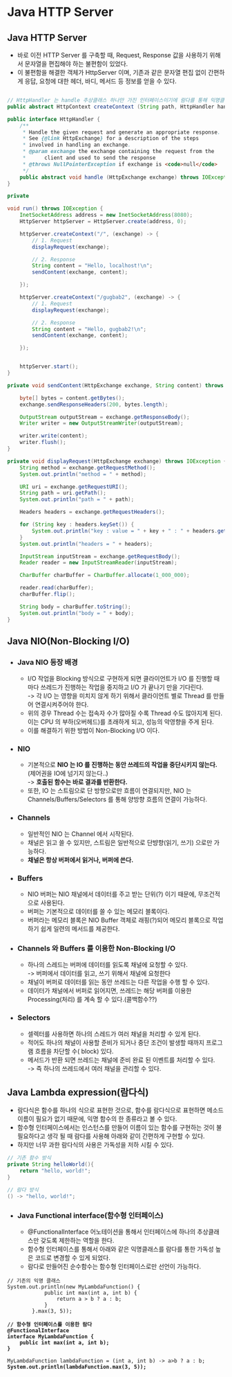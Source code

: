 # Java HTTP Server

## Java HTTP Server

* 바로 이전 HTTP Server 를 구축할 때, Request, Response 값을 사용하기 위해서 문자열을 편집해야 하는 불편함이 있었다.
* 이 불편함을 해결한 객체가 HttpServer 이며, 기존과 같은 문자열 편집 없이 간편하게 응답, 요청에 대한 헤더, 바디, 메서드 등 정보를 얻을 수 있다.

```java

// HttpHandler 는 handle 추상클래스 하나만 가진 인터페이스이기에 람다를 통해 익명클래스를 구현할 수 있다.
public abstract HttpContext createContext (String path, HttpHandler handler) ;

public interface HttpHandler {
    /**
     * Handle the given request and generate an appropriate response.
     * See {@link HttpExchange} for a description of the steps
     * involved in handling an exchange.
     * @param exchange the exchange containing the request from the
     *      client and used to send the response
     * @throws NullPointerException if exchange is <code>null</code>
     */
    public abstract void handle (HttpExchange exchange) throws IOException;
}
```

```java
private 

void run() throws IOException {
    InetSocketAddress address = new InetSocketAddress(8080);
    HttpServer httpServer = HttpServer.create(address, 0);

    httpServer.createContext("/", (exchange) -> {
        // 1. Request
        displayRequest(exchange);

        // 2. Response
        String content = "Hello, localhost!\n";
        sendContent(exchange, content);

    });

    httpServer.createContext("/gugbab2", (exchange) -> {
        // 1. Request
        displayRequest(exchange);

        // 2. Response
        String content = "Hello, gugbab2!\n";
        sendContent(exchange, content);

    });


    httpServer.start();
}

private void sendContent(HttpExchange exchange, String content) throws IOException {

    byte[] bytes = content.getBytes();
    exchange.sendResponseHeaders(200, bytes.length);

    OutputStream outputStream = exchange.getResponseBody();
    Writer writer = new OutputStreamWriter(outputStream);

    writer.write(content);
    writer.flush();
}

private void displayRequest(HttpExchange exchange) throws IOException {
    String method = exchange.getRequestMethod();
    System.out.println("method = " + method);

    URI uri = exchange.getRequestURI();
    String path = uri.getPath();
    System.out.println("path = " + path);

    Headers headers = exchange.getRequestHeaders();

    for (String key : headers.keySet()) {
        System.out.println("key : value = " + key + " : " + headers.get(key));
    }
    System.out.println("headers = " + headers);

    InputStream inputStream = exchange.getRequestBody();
    Reader reader = new InputStreamReader(inputStream);

    CharBuffer charBuffer = CharBuffer.allocate(1_000_000);

    reader.read(charBuffer);
    charBuffer.flip();

    String body = charBuffer.toString();
    System.out.println("body = " + body);
}
```

## Java NIO(Non-Blocking I/O)

* ### Java NIO 등장 배경
  * I/O 작업을 Blocking 방식으로 구현하게 되면 클라이언트가 I/O 를 진행할 때마다 쓰레드가 진행하는 작업을 중지하고 I/O 가 끝나기 만을 기다린다.\
    \-> 각 I/O 는 영향을 미치지 않게 하기 위해서 클라이언트 별로 Thread 를 만들어 연결시켜주어야 한다.
  * 위의 경우 Thread 수는 접속자 수가 많아질 수록 Thread 수도 많아지게 된다. 이는 CPU 의 부하(오버헤드)를 초래하게 되고, 성능의 악영향을 주게 된다.
  * 이를 해결하기 위한 방법이 Non-Blocking I/O 이다.
* ### NIO
  * 기본적으로 **NIO 는 IO 를 진행하는 동안 쓰레드의 작업을 중단시키지 않는다.**(제어권을 IO에 넘기지 않는다..) \
    \-> **호출된 함수는 바로 결과를 반환한다.**
  * 또한, IO 는 스트림으로 단 방향으로만 흐름이 연결되지만, NIO 는 Channels/Buffers/Selectors 를 통해 양방향 흐름의 연결이 가능하다.
* ### Channels
  * 일반적인 NIO 는 Channel 에서 시작된다.
  * 채널은 읽고 쓸 수 있지만, 스트림은 일반적으로 단뱡향(읽기, 쓰기) 으로만 가능하다.
  * **채널은 항상 버퍼에서 읽거나, 버퍼에 쓴다.**
* ### Buffers
  * NIO 버퍼는 NIO 채널에서 데이터를 주고 받는 단위(?) 이기 때문에, 무조건적으로 사용된다.
  * 버퍼는 기본적으로 데이터를 쓸 수 있는 메모리 블록이다.
  * 버퍼라는 메모리 블록은 NIO Buffer 객체로 래핑(?)되어 메모리 블록으로 작업하기 쉽게 일련의 메서드를 제공한다.
* ### Channels 와 Buffers 를 이용한 Non-Blocking I/O
  * 하나의 스레드는 버퍼에 데이터를 읽도록 채널에 요청할 수 있다.\
    \-> 버퍼에서 데이터를 읽고, 쓰기 위해서 채널에 요청한다
  * 채널이 버퍼로 데이터를 읽는 동안 쓰레드는 다른 작업을 수행 할 수 있다.
  * 데이터가 채널에서 버퍼로 읽어지면, 쓰레드는 해당 버퍼를 이용한 Processing(처리) 를 계속 할 수 있다.(콜백함수??)
* ### Selectors&#x20;
  * 셀렉터를 사용하면 하나의 스레드가 여러 채널을 처리할 수 있게 된다.
  * 적어도 하나의 채널이 사용할 준비가 되거나 중단 조건이 발생할 때까지 프로그램 흐름을 차단할 수( block) 있다.
  * 메서드가 반환 되면 쓰레드는 채널에 준비 완료 된 이벤트를 처리할 수 있다.\
    \-> 즉 하나의 쓰레드에서 여러 채널을 관리할 수 있다.

## Java Lambda expression(람다식)

* 람다식은 함수를 하나의 식으로 표현한 것으로, 함수를 람다식으로 표현하면 메소드 이름이 필요가 없기 때문에, 익명 함수의 한 종류라고 볼 수 있다.
* 함수형 인터페이스에서는 인스턴스를 만들어 이름이 있는 함수를 구현하는 것이 불필요하다고 생각 될 때 람다를 사용해 아래와 같이 간편하게 구현할 수 있다.
* 하지만 너무 과한 람다식의 사용은 가독성을 저하 시킬 수 있다.

```java
// 기존 함수 방식
private String helloWorld(){
    return "hello, world!";
}

// 람다 방식
() -> "hello, world!";
```

* ### Java Functional interface(함수형 인터페이스)
  * @FunctionalInterface 어노테이션을 통해서 인터페이스에 하나의 추상클래스만 갖도록 제한하는 역할을 한다.
  * 함수형 인터페이스를 통해서 아래와 같은 익명클래스를 람다를 통한 가독성 높은 코드로 변경할 수 있게 되었다.
  * 람다로 만들어진 순수함수는 함수형 인터페이스로만 선언이 가능하다.

<pre class="language-java"><code class="lang-java">// 기존의 익명 클래스
System.out.println(new MyLambdaFunction() {
            public int max(int a, int b) {
                return a > b ? a : b;
            }
        }.max(3, 5));
<strong>
</strong><strong>// 함수형 인터페이스를 이용한 람다
</strong><strong>@FunctionalInterface
</strong><strong>interface MyLambdaFunction {
</strong><strong>    public int max(int a, int b);
</strong><strong>}
</strong><strong>
</strong>MyLambdaFunction lambdaFunction = (int a, int b) -> a>b ? a : b;
<strong>System.out.println(lambdaFunction.max(3, 5));
</strong>
</code></pre>
